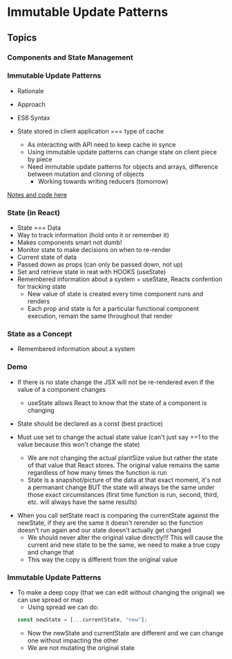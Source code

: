 # Immutable Update Patterns

## Topics

### Components and State Management

### Immutable Update Patterns

- Rationale
- Approach
- ES6 Syntax

- State stored in client application === type of cache
  - As interacting with API need to keep cache in synce
  - Using immutable update patterns can change state on client piece by piece
  - Need immutable update patterns for objects and arrays, difference between mutation and cloning of objects
    - Working towards writing reducers (tomorrow)

[Notes and code here](https://github.com/tborsa/lectures/tree/master/week7/day2)

### State (in React)

- State === Data
- Way to track information (hold onto it or remember it)
- Makes components smart not dumb!
- Monitor state to make decisions on when to re-render
- Current state of data
- Passed down as props (can only be passed down, not up)
- Set and retrieve state in reat with HOOKS (useState)
- Remembered information about a system + useState, Reacts confention for tracking state
  - New value of state is created every time component runs and renders
  - Each prop and state is for a particular functional component execution, remain the same throughout that render

### State as a Concept

- Remembered information about a system

### Demo

- If there is no state change the JSX will not be re-rendered even if the value of a component changes

  - useState allows React to know that the state of a component is changing

- State should be declared as a const (best practice)

- Must use set<variableName> to change the actual state value (can't just say +=1 to the value because this won't change the state)
  - We are not changing the actual plantSize value but rather the state of that value that React stores. The original value remains the same regardless of how many times the function is run
  - State is a snapshot/picture of the data at that exact moment, it's not a permanant change BUT the state will always be the same under those exact circumstances (first time function is run, second, third, etc. will always have the same results)

* When you call setState react is comparing the currentState against the newState, if they are the same it doesn't rerender so the function doesn't run again and our state doesn't actually get changed
  - We should never alter the original value directly!!! This will cause the current and new state to be the same, we need to make a true copy and change that
  - This way the copy is different from the original value

### Immutable Update Patterns

- To make a deep copy (that we can edit without changing the original) we can use spread or map
  - Using spread we can do:
  ```javascript
  const newState = [...currentState, "new"];
  ```
  - Now the newState and currentState are different and we can change one without impacting the other
  - We are not mutating the original state

